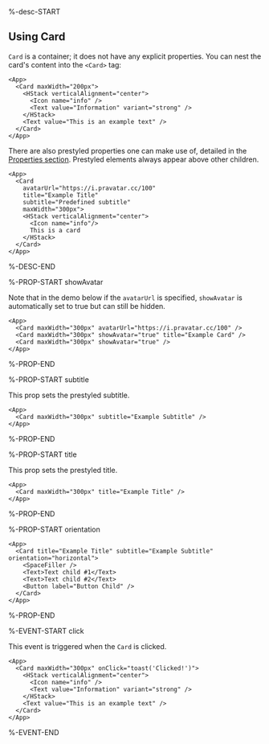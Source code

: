 %-desc-START

## Using Card

`Card` is a container; it does not have any explicit properties.
You can nest the card's content into the `<Card>` tag:

```xmlui-pg copy display name="Example: using Card"
<App>
  <Card maxWidth="200px">
    <HStack verticalAlignment="center">
      <Icon name="info" />
      <Text value="Information" variant="strong" />
    </HStack>
    <Text value="This is an example text" />
  </Card>
</App>
```

There are also prestyled properties one can make use of, detailed in the [Properties section](#properties).
Prestyled elements always appear above other children.

```xmlui-pg copy display name="Example: using Card with prestyled elements"
<App>
  <Card
    avatarUrl="https://i.pravatar.cc/100"
    title="Example Title"
    subtitle="Predefined subtitle"
    maxWidth="300px">
    <HStack verticalAlignment="center">
      <Icon name="info"/>
      This is a card
    </HStack>
  </Card>
</App>
```

%-DESC-END

%-PROP-START showAvatar

Note that in the demo below if the `avatarUrl` is specified, `showAvatar` is automatically set to true but can still be hidden.

```xmlui-pg copy display name="Example: showAvatar"
<App>
  <Card maxWidth="300px" avatarUrl="https://i.pravatar.cc/100" />
  <Card maxWidth="300px" showAvatar="true" title="Example Card" />
  <Card maxWidth="300px" showAvatar="true" />
</App>
```

%-PROP-END

%-PROP-START subtitle

This prop sets the prestyled subtitle.

```xmlui-pg copy display name="Example: subtitle"
<App>
  <Card maxWidth="300px" subtitle="Example Subtitle" />
</App>
```

%-PROP-END

%-PROP-START title

This prop sets the prestyled title.

```xmlui-pg copy display name="Example: title"
<App>
  <Card maxWidth="300px" title="Example Title" />
</App>
```

%-PROP-END

%-PROP-START orientation

```xmlui-pg copy display name="Example: orientation"
<App>
  <Card title="Example Title" subtitle="Example Subtitle" orientation="horizontal">
    <SpaceFiller />
    <Text>Text child #1</Text>
    <Text>Text child #2</Text>
    <Button label="Button Child" />
  </Card>
</App>
```

%-PROP-END

%-EVENT-START click

This event is triggered when the `Card` is clicked.

```xmlui-pg copy display name="Example: click"
<App>
  <Card maxWidth="300px" onClick="toast('Clicked!')">
    <HStack verticalAlignment="center">
      <Icon name="info" />
      <Text value="Information" variant="strong" />
    </HStack>
    <Text value="This is an example text" />
  </Card>
</App>
```

%-EVENT-END
